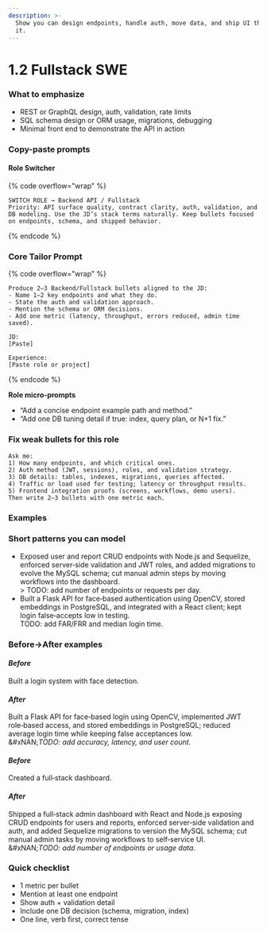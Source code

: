 ```yaml
---
description: >-
  Show you can design endpoints, handle auth, move data, and ship UI that uses
  it.
---
```


# 1.2 Fullstack SWE

### **What to emphasize**

* REST or GraphQL design, auth, validation, rate limits
* SQL schema design or ORM usage, migrations, debugging
* Minimal front end to demonstrate the API in action

### Copy-paste prompts

#### Role Switcher

{% code overflow="wrap" %}
```prompt
SWITCH ROLE → Backend API / Fullstack
Priority: API surface quality, contract clarity, auth, validation, and DB modeling. Use the JD’s stack terms naturally. Keep bullets focused on endpoints, schema, and shipped behavior.
```
{% endcode %}

### Core Tailor Prompt

{% code overflow="wrap" %}
```prompt
Produce 2–3 Backend/Fullstack bullets aligned to the JD:
- Name 1–2 key endpoints and what they do.
- State the auth and validation approach.
- Mention the schema or ORM decisions.
- Add one metric (latency, throughput, errors reduced, admin time saved).

JD:
[Paste]

Experience:
[Paste role or project]
```
{% endcode %}

**Role micro‑prompts**

* “Add a concise endpoint example path and method.”
* “Add one DB tuning detail if true: index, query plan, or N+1 fix.”

### Fix weak bullets for this role

```prompt
Ask me:
1) How many endpoints, and which critical ones.
2) Auth method (JWT, sessions), roles, and validation strategy.
3) DB details: tables, indexes, migrations, queries affected.
4) Traffic or load used for testing; latency or throughput results.
5) Frontend integration proofs (screens, workflows, demo users).
Then write 2–3 bullets with one metric each.
```

### Examples

### Short patterns you can model

* Exposed user and report CRUD endpoints with Node.js and Sequelize, enforced server‑side validation and JWT roles, and added migrations to evolve the MySQL schema; cut manual admin steps by moving workflows into the dashboard.\
  \> TODO: add number of endpoints or requests per day.
* Built a Flask API for face‑based authentication using OpenCV, stored embeddings in PostgreSQL, and integrated with a React client; kept login false‑accepts low in testing.\
  TODO: add FAR/FRR and median login time.

### **Before→After examples**

#### _Before_

Built a login system with face detection.

#### _After_

Built a Flask API for face‑based login using OpenCV, implemented JWT role‑based access, and stored embeddings in PostgreSQL; reduced average login time while keeping false acceptances low.\
&#xNAN;_&#x54;ODO: add accuracy, latency, and user count._

#### _Before_

Created a full‑stack dashboard.

#### _After_

Shipped a full‑stack admin dashboard with React and Node.js exposing CRUD endpoints for users and reports, enforced server‑side validation and auth, and added Sequelize migrations to version the MySQL schema; cut manual admin tasks by moving workflows to self‑service UI.\
&#xNAN;_&#x54;ODO: add number of endpoints or usage data._

### Quick checklist

* 1 metric per bullet
* Mention at least one endpoint
* Show auth + validation detail
* Include one DB decision (schema, migration, index)
* One line, verb first, correct tense
